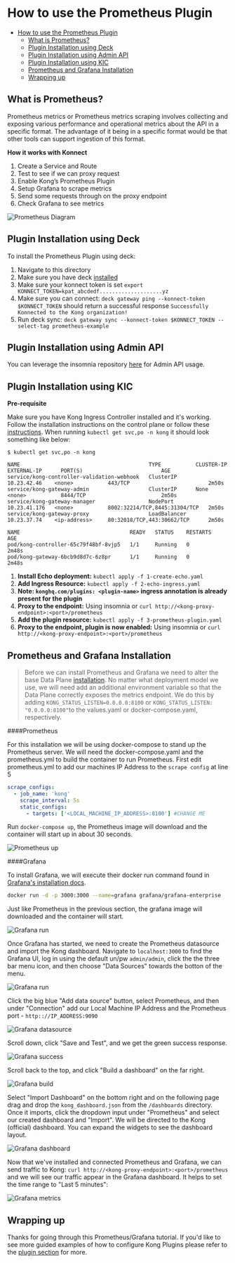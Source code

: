 # How to use the Prometheus Plugin

- [How to use the Prometheus Plugin](#how-to-use-the-prometheus-plugin)
  - [What is Prometheus?](#what-is-prometheus)
  - [Plugin Installation using Deck](#plugin-installation-using-deck)
  - [Plugin Installation using Admin API](#plugin-installation-using-admin-api)
  - [Plugin Installation using KIC](#plugin-installation-using-kic)
  - [Prometheus and Grafana Installation](#prometheus-and-grafana-installation)
  - [Wrapping up](#wrapping-up)

## What is Prometheus?

Prometheus metrics or Prometheus metrics scraping involves collecting and exposing various performance and operational metrics about the API in a specific format. The advantage of it being in a specific format would be that other tools can support ingestion of this format.

**How it works with Konnect**

1. Create a Service and Route
2. Test to see if we can proxy request
3. Enable Kong’s Prometheus Plugin
4. Setup Grafana to scrape metrics
5. Send some requests through on the proxy endpoint
6. Check Grafana to see metrics


![Prometheus Diagram](../../images/Prometheus.png)

 
<!-- ## Watch the video on how to use the Prometheus plugin -->

<!--
[![First [PLUGIN NAME]](./images/activate.png)](https://youtu.be/ "First [PLUGIN NAME]")
-->

## Plugin Installation using Deck

To install the Prometheus Plugin using deck:

1. Navigate to this directory
2. Make sure you have deck [installed](https://docs.konghq.com/deck/latest/installation/)
3. Make sure your konnect token is set `export KONNECT_TOKEN=kpat_abcdedf....................yz`
4. Make sure you can connect: `deck gateway ping --konnect-token $KONNECT_TOKEN` should return a successful response `Successfully Konnected to the Kong organization!`
5. Run deck sync: `deck gateway sync --konnect-token $KONNECT_TOKEN --select-tag prometheus-example`

## Plugin Installation using Admin API

You can leverage the insomnia repository [here](https://github.com/irishtek-solutions/kong-konnect-inso) for Admin API usage.

## Plugin Installation using KIC

**Pre-requisite**

Make sure you have Kong Ingress Controller installed and it's working. Follow the installation instructions on the control plane or follow these [instructions](../../install/kic-install/). When running  `kubectl get svc,po -n kong` it should look something like below:

```
$ kubectl get svc,po -n kong

NAME                                         TYPE           CLUSTER-IP     EXTERNAL-IP      PORT(S)                         AGE
service/kong-controller-validation-webhook   ClusterIP      10.23.42.46    <none>           443/TCP                         2m50s
service/kong-gateway-admin                   ClusterIP      None           <none>           8444/TCP                        2m50s
service/kong-gateway-manager                 NodePort       10.23.41.176   <none>           8002:32214/TCP,8445:31304/TCP   2m50s
service/kong-gateway-proxy                   LoadBalancer   10.23.37.74    <ip-address>     80:32018/TCP,443:30662/TCP      2m50s

NAME                                   READY   STATUS    RESTARTS   AGE
pod/kong-controller-65c79f48bf-8vjp5   1/1     Running   0          2m48s
pod/kong-gateway-6bcb9d8d7c-6z8pr      1/1     Running   0          2m48s
```

1. **Install Echo deployment:** `kubectl apply -f 1-create-echo.yaml` 
2. **Add Ingress Resource:** `kubectl apply -f 2-echo-ingress.yaml`
3. **Note: `konghq.com/plugins: <plugin-name>` ingress annotation is already present for the plugin**
4. **Proxy to the endpoint:** Using insomnia or `curl http://<kong-proxy-endpoint>:<port>/prometheus`
5. **Add the plugin resource:** `kubectl apply -f 3-prometheus-plugin.yaml`
6. **Proxy to the endpoint, plugin is now enabled:** Using insomnia or `curl http://<kong-proxy-endpoint>:<port>/prometheus`

## Prometheus and Grafana Installation

>Before we can install Prometheus and Grafana we need to alter the base Data Plane [installation](https://github.com/irishtek-solutions/kong-konnect/tree/main/install). No matter what deployment model we use, we will need add an additional environment variable so that the Data Plane correctly exposes the metrics endpoint. We do this by adding `KONG_STATUS_LISTEN=0.0.0.0:8100` or `KONG_STATUS_LISTEN: "0.0.0.0:8100"`to the values.yaml or docker-compose.yaml, respectively.

####Prometheus

For this installation we will be using docker-compose to stand up the Prometheus server. We will need the docker-compose.yaml and the prometheus.yml to build the container to run Prometheus. First edit prometheus.yml to add our machines IP Address to the `scrape config` at line 5 

```yaml
scrape_configs:
  - job_name: 'kong'
    scrape_interval: 5s
    static_configs:
      - targets: ['<LOCAL_MACHINE_IP_ADDRESS>:8100'] #CHANGE ME 
```

Run `docker-compose up`, the Prometheus image will download and the container will start up in about 30 seconds.

![Prometheus up](../../images/prometheus-up.png)

####Grafana

To install Grafana, we will execute their docker run command found in  [Grafana's installation docs](https://grafana.com/docs/grafana/latest/setup-grafana/installation/docker/).

```bash
docker run -d -p 3000:3000 --name=grafana grafana/grafana-enterprise
```

Just like Prometheus in the previous section, the grafana image will downloaded and the container will start.

![Grafana run](../../images/grafana-run.png)

Once Grafana has started, we need to create the Prometheus datasource and import the Kong dashboard. Navigate to `localhost:3000` to find the Grafana UI, log in using the default un/pw `admin/admin`, click the the three bar menu icon, and then choose "Data Sources" towards the botton of the menu.

![Grafana run](../../images/grafana-menu.png)

Click the big blue "Add data source" button, select Prometheus, and then under "Connection" add our Local Machine IP Address and the Prometheus port - `http:://IP_ADDRESS:9090`

![Grafana datasource](../../images/grafana-datasource.png)

Scroll down, click "Save and Test", and we get the green success response.

![Grafana success](../../images/grafana-success.png)

Scroll back to the top, and click "Build a dashboard" on the far right.

![Grafana build](../../images/grafana-build.png)

Select "Import Dashboard" on the bottom right and on the following page drag and drop the `kong_dashboard.json` from the `/dashboards` directory. Once it imports, click the dropdown input under "Prometheus" and select our created dashboard and "Import". We will be directed to the Kong (official) dashboard. You can expand the widgets to see the dashboard layout. 

![Grafana dashboard](../../images/grafana-dashboard.png)

Now that we've installed and connected Prometheus and Grafana, we can send traffic to Kong: `curl http://<kong-proxy-endpoint>:<port>/prometheus` and we will see our traffic appear in the Grafana dashboard. It helps to set the time range to "Last 5 minutes":

![Grafana metrics](../../images/grafana-metrics.png)

## Wrapping up

Thanks for going through this Prometheus/Grafana tutorial. If you'd like to see more guided examples of how to configure Kong Plugins please refer to the [plugin section](https://github.com/irishtek-solutions/kong-konnect/tree/main/plugins) for more.